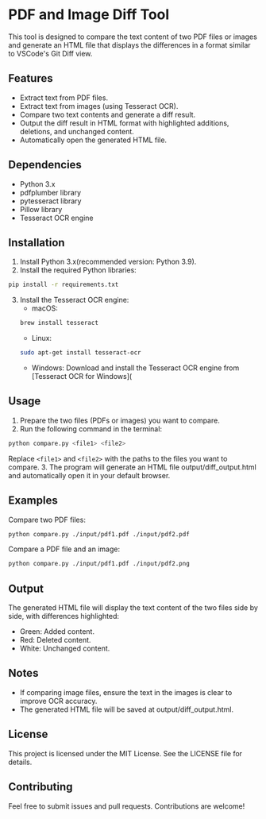 # PDF and Image Diff Tool

This tool is designed to compare the text content of two PDF files or images and generate an HTML file that displays the differences in a format similar to VSCode's Git Diff view.

[](./output/diff_output.html)

## Features

* Extract text from PDF files.
* Extract text from images (using Tesseract OCR).
* Compare two text contents and generate a diff result.
* Output the diff result in HTML format with highlighted additions, deletions, and unchanged content.
* Automatically open the generated HTML file.

## Dependencies

* Python 3.x
* pdfplumber library
* pytesseract library
* Pillow library
* Tesseract OCR engine

## Installation

1. Install Python 3.x(recommended version: Python 3.9).
2. Install the required Python libraries:
```bash
pip install -r requirements.txt
```
3. Install the Tesseract OCR engine:
    * macOS:
    ```bash
    brew install tesseract
    ```
    * Linux:
    ```bash
    sudo apt-get install tesseract-ocr
    ```
    * Windows:
    Download and install the Tesseract OCR engine from [Tesseract OCR for Windows](

## Usage

1. Prepare the two files (PDFs or images) you want to compare.
2. Run the following command in the terminal:
```bash
python compare.py <file1> <file2>
```
Replace `<file1>` and `<file2>` with the paths to the files you want to compare.
3. The program will generate an HTML file output/diff_output.html and automatically open it in your default browser.

## Examples

Compare two PDF files:

```bash
python compare.py ./input/pdf1.pdf ./input/pdf2.pdf
```
Compare a PDF file and an image:

```bash
python compare.py ./input/pdf1.pdf ./input/pdf2.png
```

## Output

The generated HTML file will display the text content of the two files side by side, with differences highlighted:

* Green: Added content.
* Red: Deleted content.
* White: Unchanged content.

## Notes

* If comparing image files, ensure the text in the images is clear to improve OCR accuracy.
* The generated HTML file will be saved at output/diff_output.html.

## License

This project is licensed under the MIT License. See the LICENSE file for details.

## Contributing

Feel free to submit issues and pull requests. Contributions are welcome!
